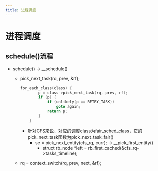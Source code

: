 ```yaml
---
title: 进程调度
---
```


# 进程调度

## schedule()流程

- schedule() → __schedule()
    - pick_next_task(rq, prev, &rf);
        
        ```c
        for_each_class(class) {
        		p = class->pick_next_task(rq, prev, rf);
        		if (p) {
        			if (unlikely(p == RETRY_TASK))
        				goto again;
        			return p;
        		}
        	}
        ```
        
        - 针对CFS来说，对应的调度class为fair_sched_class，它的pick_next_task函数为pick_next_task_fair()
            - se = pick_next_entity(cfs_rq, curr);  → __pick_first_entity()
                - struct rb_node *left = rb_first_cached(&cfs_rq->tasks_timeline);
    - rq = context_switch(rq, prev, next, &rf);